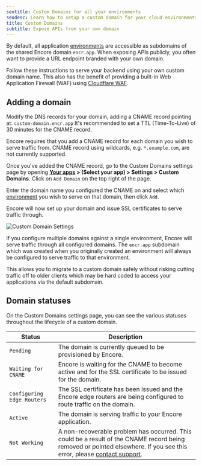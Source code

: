 ```yaml
---
seotitle: Custom Domains for all your environments
seodesc: Learn how to setup a custom domain for your cloud environments, to use your own domain to access your backend application built with Encore.
title: Custom Domains
subtitle: Expose APIs from your own domain
---
```


By default, all application [environments](/docs/deploy/environments) are accessible as subdomains of the shared Encore domain `encr.app`. When exposing APIs publicly, you often want to provide a URL endpoint branded with your own domain.

Follow these instructions to serve your backend using your own custom domain name. This also has the benefit of providing a built-in Web Application Firewall (WAF) using [Cloudflare WAF](https://www.cloudflare.com/en-gb/application-services/products/waf/).

## Adding a domain

Modify the DNS records for your domain, adding a CNAME record pointing at:
`custom-domain.encr.app` It's recommended to set a TTL (Time-To-Live) of 30 minutes for the CNAME record.


<Callout type="important">

Encore requires that you add a CNAME record for each domain you wish to serve traffic from.
CNAME record using wildcards, e.g. `*.example.com`, are not currently supported.

</Callout>

Once you've added the CNAME record, go to the Custom Domains settings page by opening
**[Your apps](https://app.encore.dev/) > (Select your app) > Settings > Custom Domains**. Click on `Add Domain`
on the top right of the page.

Enter the domain name you configured the CNAME on and select which [environment](/docs/deploy/environments) you wish to
serve on that domain, then click `Add`.

Encore will now set up your domain and issue SSL certificates to serve traffic through.

<img src="/assets/docs/customdomain.png" title="Custom Domain Settings" className="noshadow"/>

<Callout type="info">

If you configure multiple domains against a single environment, Encore will serve traffic through all
configured domains. The `encr.app` subdomain which was created when you originally created an environment will always be
configured to serve traffic to that environment.

This allows you to migrate to a custom domain safely without risking
cutting traffic off to older clients which may be hard coded to access your applications via the default subdomain.

</Callout>

## Domain statuses

On the Custom Domains settings page, you can see the various statuses throughout the lifecycle of a custom domain.

| Status                     | Description                                                                                                                                                                       |
| -------------------------- | --------------------------------------------------------------------------------------------------------------------------------------------------------------------------------- |
| `Pending`                  | The domain is currently queued to be provisioned by Encore.                                                                                                                       |
| `Waiting for CNAME`        | Encore is waiting for the CNAME to become active and for the SSL certificate to be issued for the domain.                                                                         |
| `Configuring Edge Routers` | The SSL certificate has been issued and the Encore edge routers are being configured to route traffic on the domain.                                                              |
| `Active`                   | The domain is serving traffic to your Encore application.                                                                                                                         |
| `Not Working`              | A non-recoverable problem has occurred. This could be a result of the CNAME record being removed or pointed elsewhere. If you see this error, please [contact support](/contact). |

